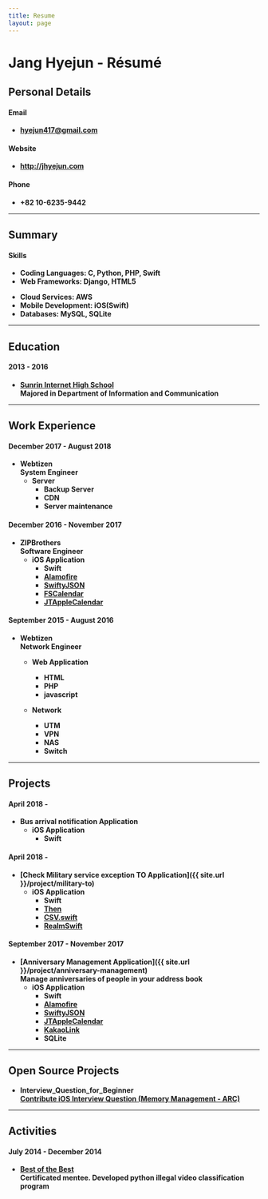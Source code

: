 ```yaml
---
title: Resume
layout: page
---
```


# Jang Hyejun - Résumé

## Personal Details

#### Email
- **<hyejun417@gmail.com>**

#### Website
- **<http://jhyejun.com>**

#### Phone
- **+82 10-6235-9442**

---

## Summary

<!-- #### Interests
- **Mobile application development**
- **Test Driven Development**
- **RxSwift** -->

#### Skills
- **Coding Languages: C, Python, PHP, Swift**
- **Web Frameworks: Django, HTML5**
<!-- - **Web Servers: Ngnix** -->
- **Cloud Services: AWS**
- **Mobile Development: iOS(Swift)**
- **Databases: MySQL, SQLite**

---

## Education

#### 2013 - 2016
- **[Sunrin Internet High School](http://www.sunrint.hs.kr)**<br>
**Majored in Department of Information and Communication**

---

## Work Experience

<!-- #### September 2018 -
- **[Estmob](https://send-anywhere.com/ko/product)**
**iOS Developer**
	- **iOS Application** -->

#### December 2017 - August 2018
- **Webtizen**<br>
**System Engineer**
	- **Server**
		- **Backup Server**
		- **CDN**
		- **Server maintenance**

#### December 2016 - November 2017
- **ZIPBrothers**<br>
**Software Engineer**
	- **iOS Application**
		- **Swift**
		- **[Alamofire](https://github.com/Alamofire/Alamofire)**
		- **[SwiftyJSON](https://github.com/SwiftyJSON/SwiftyJSON)**
		- **[FSCalendar](https://github.com/WenchaoD/FSCalendar)**
		- **[JTAppleCalendar](https://github.com/patchthecode/JTAppleCalendar)**

#### September 2015 - August 2016
- **Webtizen**<br>
**Network Engineer**
	- **Web Application**
		- **HTML**
		- **PHP**
		- **javascript**

	- **Network**
		- **UTM**
		- **VPN**
		- **NAS**
		- **Switch**

---

## Projects

#### April 2018 - 
- **Bus arrival notification Application**
	- **iOS Application**
		- **Swift**

#### April 2018 -
- **[Check Military service exception TO Application]({{ site.url }}/project/military-to)**
	- **iOS Application**
		- **Swift**
		- **[Then](https://github.com/devxoul/Then)**
		- **[CSV.swift](https://github.com/yaslab/CSV.swift)**
		- **[RealmSwift](https://github.com/realm/realm-cocoa)**

#### September 2017 - November 2017
- **[Anniversary Management Application]({{ site.url }}/project/anniversary-management)**<br>
**Manage anniversaries of people in your address book**
	- **iOS Application**
		- **Swift**
		- **[Alamofire](https://github.com/Alamofire/Alamofire)**
		- **[SwiftyJSON](https://github.com/SwiftyJSON/SwiftyJSON)**
		- **[JTAppleCalendar](https://github.com/patchthecode/JTAppleCalendar)**
		- **[KakaoLink](https://developers.kakao.com/docs/android/kakaotalk-link)**
		- **SQLite**

---

## Open Source Projects
- **Interview_Question_for_Beginner**<br>
**[Contribute iOS Interview Question (Memory Management - ARC)](https://github.com/JaeYeopHan/Interview_Question_for_Beginner/tree/master/iOS)**

---

## Activities

#### July 2014 - December 2014
- **[Best of the Best](https://www.kitribob.kr)**<br>
**Certificated mentee. Developed python illegal video classification program**